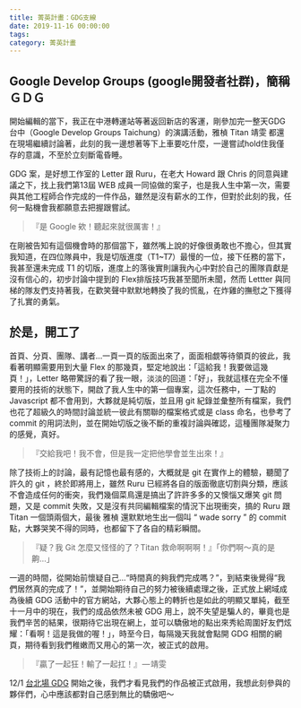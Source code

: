 ```yaml
---
title: 菁英計畫：GDG支線
date: 2019-11-16 00:00:00
tags:
category: 菁英計畫
---
```


## Google Develop Groups (google開發者社群)，簡稱ＧＤＧ

開始編輯的當下，我正在中港轉運站等著返回新店的客運，剛參加完一整天GDG 台中（Google Develop Groups Taichung）的演講活動，雅楨 Titan 靖雯 都還在現場繼續討論著，此刻的我一邊想著等下上車要吃什麼，一邊嘗試hold住我僅存的意識，不至於立刻斷電昏睡。

GDG 案，是好想工作室的 Letter 跟 Ruru，在老大 Howard 跟 Chris 的同意與建議之下，找上我們第13屆 WEB 成員一同協做的案子，也是我人生中第一次，需要與其他工程師合作完成的一件作品，雖然是沒有薪水的工作，但對於此刻的我，任何一點機會我都願意去把握跟嘗試。

>『是 Google 欸！聽起來就很厲害！』

在剛被告知有這個機會時的那個當下，雖然嘴上說的好像很勇敢也不擔心，但其實我知道，在四位隊員中，我是切版進度（T1~T7）最慢的一位，接下任務的當下，我甚至還未完成 T1 的切版，進度上的落後實則讓我內心中對於自己的團隊貢獻是沒有信心的，初步討論中提到的 Flex排版技巧我甚至聞所未聞，然而 Lettter 與同梯的隊友們支持著我，在歡笑聲中默默地轉換了我的慌亂，在炸雞的撫慰之下獲得了扎實的勇氣。

## 於是，開工了

首頁、分頁、團隊、講者…一頁一頁的版面出來了，面面相覷等待領頁的彼此，我看著明顯需要用到大量 Flex 的那幾頁，堅定地說出：「這給我！我要做這幾頁！」，Letter 略帶驚訝的看了我一眼，淡淡的回道：「好」，我就這樣在完全不懂要用的技術的狀態下，開啟了我人生中的第一個專案，這次任務中，一丁點的 Javascript 都不會用到，大夥就是純切版，並且用 git 紀錄並彙整所有檔案，我們也花了超級久的時間討論並統一彼此有關聯的檔案格式或是 class 命名，也參考了 commit 的用詞法則，並在開始切版之後不斷的重複討論與確認，這種團隊凝聚力的感覺，真好。

>『交給我吧！我不會，但是我一定把他學會並生出來！』

除了技術上的討論，最有記憶也最有感的，大概就是 git 在實作上的體驗，聽聞了許久的 git ，終於即將用上，雖然 Ruru 已經將各自的版面徹底切割與分類，應該不會造成任何的衝突，我們幾個菜鳥還是搞出了許許多多的又懊惱又爆笑 git 問題，又是 commit 失敗，又是沒有共同編輯檔案的情況下出現衝突，搞的 Ruru 跟 Titan 一個頭兩個大，最後 雅楨 還默默地生出一個叫 “ wade sorry ” 的 commit 點，大夥哭笑不得的同時，也都留下了各自的精彩瞬間。

>『疑？我 Git 怎麼又怪怪的了？Titan 救命啊啊啊！』「你們啊～真的是齁…」

一週的時間，從開始前懷疑自己…“時間真的夠我們完成嗎？”，到結束後覺得“我們居然真的完成了！”，並開始期待自己的努力被後續處理之後，正式放上網域成為後續 GDG 活動中的官方網站，大夥心態上的轉折也是如此的明顯又單純，截至十一月中的現在，我們的成品依然未被 GDG 用上，說不失望是騙人的，畢竟也是我們辛苦的結果，很期待它出現在網上，並可以驕傲地的點出來秀給周圍好友們炫耀：「看啊！這是我做的喔！」，時至今日，每隔幾天我就會點開 GDG 相關的網頁，期待看到我們稚嫩而又用心的第一次，被正式的啟用。

>『贏了一起狂！輸了一起扛！』 — 靖雯

12/1 [台北場 GDG](http://devfest-tw.appspot.com/taipei) 開始之後，我們才看見我們的作品被正式啟用，我想此刻參與的夥伴們，心中應該都對自己感到無比的驕傲吧～